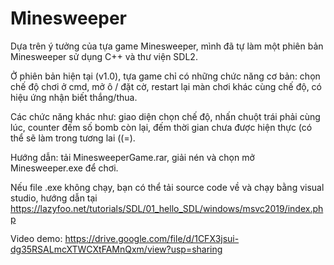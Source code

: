 # Minesweeper
Dựa trên ý tưởng của tựa game Minesweeper, mình đã tự làm một phiên bản Minesweeper sử dụng C++ và thư viện SDL2.

Ở phiên bản hiện tại (v1.0), tựa game chỉ có những chức năng cơ bản: chọn chế độ chơi ở cmd, mở ô / đặt cờ, restart lại màn chơi khác cùng chế độ, có hiệu ứng nhận biết thắng/thua.

Các chức năng khác như: giao diện chọn chế độ, nhấn chuột trái phải cùng lúc, counter đếm số bomb còn lại, đếm thời gian chưa được hiện thực (có thể sẽ làm trong tương lai ((=).

Hướng dẫn: tải MinesweeperGame.rar, giải nén và chọn mở Minesweeper.exe để chơi.

Nếu file .exe không chạy, bạn có thể tải source code về và chạy bằng visual studio, hướng dẫn tại https://lazyfoo.net/tutorials/SDL/01_hello_SDL/windows/msvc2019/index.php

Video demo: https://drive.google.com/file/d/1CFX3jsui-dg35RSALmcXTWCXtFAMnQxm/view?usp=sharing
